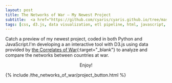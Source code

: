 ```yaml
---
layout: post
title: The Networks of War – My Newest Project
subtitle:  <a href="https://github.com/cyaris/cyaris.github.io/tree/master/_includes/the_networks_of_war" target="_blank">Project Repository</a>
tags: [css, d3.js, data visualization, etl pipeline, html, javascript, network analysis, pandas, python, web development]
---
```


Catch a preview of my newest project, coded in both Python and JavaScript.I'm developing a an interactive tool with D3.js using data provided by [the Correlates of War](https://correlatesofwar.org/data-sets/COW-war){:target="_blank"} to analyze and compare the networks between countries at war.<br><center>Enjoy!</center>

{% include /the_networks_of_war/project_button.html %}
